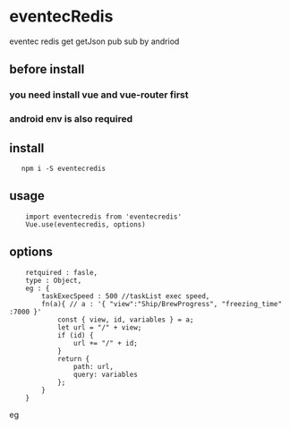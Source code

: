# eventecRedis

eventec redis get getJson pub sub by andriod
## before install 
### you need install  **vue** and **vue-router** first
### android env is also required

## install

```
   npm i -S eventecredis
```

## usage

```
    import eventecredis from 'eventecredis'
    Vue.use(eventecredis, options)
```

## options

```
    retquired : fasle,
    type : Object,
    eg : {
        taskExecSpeed : 500 //taskList exec speed,
        fn(a){ // a : '{ "view":"Ship/BrewProgress", "freezing_time" :7000 }'
            const { view, id, variables } = a;
            let url = "/" + view;
            if (id) {
                url += "/" + id;
            }
            return {
                path: url,
                query: variables
            };
        }
    }
```

eg
